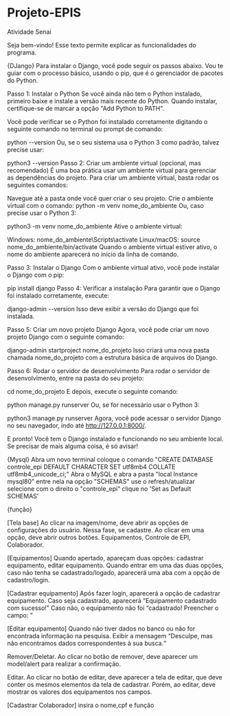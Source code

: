 # Projeto-EPIS
Atividade Senai

Seja bem-vindo! Esse texto permite explicar as funcionalidades do programa.

{DJango}
Para instalar o Django, você pode seguir os passos abaixo. Vou te guiar com o processo básico, usando o pip, que é o gerenciador de pacotes do Python.

Passo 1: Instalar o Python
Se você ainda não tem o Python instalado, primeiro baixe e instale a versão mais recente do Python. Quando instalar, certifique-se de marcar a opção "Add Python to PATH".

Você pode verificar se o Python foi instalado corretamente digitando o seguinte comando no terminal ou prompt de comando:

python --version
Ou, se o seu sistema usa o Python 3 como padrão, talvez precise usar:

python3 --version
Passo 2: Criar um ambiente virtual (opcional, mas recomendado)
É uma boa prática usar um ambiente virtual para gerenciar as dependências do projeto. Para criar um ambiente virtual, basta rodar os seguintes comandos:

Navegue até a pasta onde você quer criar o seu projeto.
Crie o ambiente virtual com o comando:
python -m venv nome_do_ambiente
Ou, caso precise usar o Python 3:

python3 -m venv nome_do_ambiente
Ative o ambiente virtual:

Windows:
nome_do_ambiente\Scripts\activate
Linux/macOS:
source nome_do_ambiente/bin/activate
Quando o ambiente virtual estiver ativo, o nome do ambiente aparecerá no início da linha de comando.

Passo 3: Instalar o Django
Com o ambiente virtual ativo, você pode instalar o Django com o pip:

pip install django
Passo 4: Verificar a instalação
Para garantir que o Django foi instalado corretamente, execute:

django-admin --version
Isso deve exibir a versão do Django que foi instalada.

Passo 5: Criar um novo projeto Django
Agora, você pode criar um novo projeto Django com o seguinte comando:

django-admin startproject nome_do_projeto
Isso criará uma nova pasta chamada nome_do_projeto com a estrutura básica de arquivos do Django.

Passo 6: Rodar o servidor de desenvolvimento
Para rodar o servidor de desenvolvimento, entre na pasta do seu projeto:

cd nome_do_projeto
E depois, execute o seguinte comando:

python manage.py runserver
Ou, se for necessário usar o Python 3:

python3 manage.py runserver
Agora, você pode acessar o servidor Django no seu navegador, indo até http://127.0.0.1:8000/.

E pronto! Você tem o Django instalado e funcionando no seu ambiente local. Se precisar de mais alguma coisa, é só avisar!

{Mysql}
Abra um novo terminal
coloque o comando "CREATE DATABASE controle_epi DEFAULT CHARACTER SET utf8mb4 COLLATE utf8mb4_unicode_ci;"
Abra o MySQL e abra a pasta "local Instance mysql80" 
entre nela na opção "SCHEMAS"
use o refresh/atualizar
selecione com o direito o "controle_epi"
clique no 'Set as Default SCHEMAS'




{função}

[Tela base] Ao clicar na imagem/nome, deve abrir as opções de configurações do usuário. Nessa fase, se cadastre. Ao clicar em uma opção, deve abrir outros botões. Equipamentos, Controle de EPI, Colaborador.

[Equipamentos] Quando apertado, apareçam duas opções: cadastrar equipamento, editar equipamento. Quando entrar em uma das duas opções, caso não tenha se cadastrado/logado, aparecerá uma aba com a opção de cadastro/login.

[Cadastrar equipamento] Após fazer login, aparecerá a opção de cadastrar equipamento. Caso seja cadastrado, aparecerá “Equipamento cadastrado com sucesso!” Caso não, o equipamento não foi “cadastrado! Preencher o campo: "

[Editar equipamento] Quando não tiver dados no banco ou não for encontrada informação na pesquisa. Exibir a mensagem “Desculpe, mas não encontramos dados correspondentes à sua busca.“

Remover/Deletar. Ao clicar no botão de remover, deve aparecer um model/alert para realizar a confirmação.

Editar. Ao clicar no botão de editar, deve aparecer a tela de editar, que deve conter os mesmos elementos da tela de cadastrar. Porém, ao editar, deve mostrar os valores dos equipamentos nos campos.


[Cadastrar Colaborador]
insira o nome,cpf e função